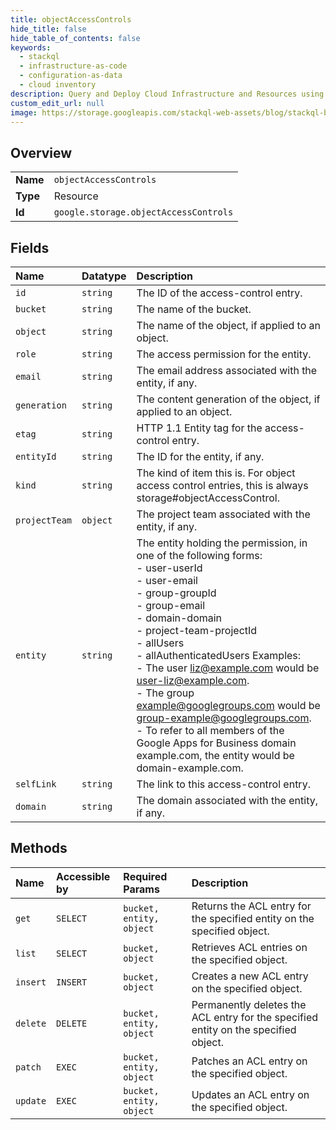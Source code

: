 ```yaml
---
title: objectAccessControls
hide_title: false
hide_table_of_contents: false
keywords:
  - stackql
  - infrastructure-as-code
  - configuration-as-data
  - cloud inventory
description: Query and Deploy Cloud Infrastructure and Resources using SQL
custom_edit_url: null
image: https://storage.googleapis.com/stackql-web-assets/blog/stackql-blog-post-featured-image.png
---
```

  
    

## Overview
<table><tbody>
<tr><td><b>Name</b></td><td><code>objectAccessControls</code></td></tr>
<tr><td><b>Type</b></td><td>Resource</td></tr>
<tr><td><b>Id</b></td><td><code>google.storage.objectAccessControls</code></td></tr>
</tbody></table>

## Fields
| Name | Datatype | Description |
|:-----|:---------|:------------|
| `id` | `string` | The ID of the access-control entry. |
| `bucket` | `string` | The name of the bucket. |
| `object` | `string` | The name of the object, if applied to an object. |
| `role` | `string` | The access permission for the entity. |
| `email` | `string` | The email address associated with the entity, if any. |
| `generation` | `string` | The content generation of the object, if applied to an object. |
| `etag` | `string` | HTTP 1.1 Entity tag for the access-control entry. |
| `entityId` | `string` | The ID for the entity, if any. |
| `kind` | `string` | The kind of item this is. For object access control entries, this is always storage#objectAccessControl. |
| `projectTeam` | `object` | The project team associated with the entity, if any. |
| `entity` | `string` | The entity holding the permission, in one of the following forms: <br />- user-userId <br />- user-email <br />- group-groupId <br />- group-email <br />- domain-domain <br />- project-team-projectId <br />- allUsers <br />- allAuthenticatedUsers Examples: <br />- The user liz@example.com would be user-liz@example.com. <br />- The group example@googlegroups.com would be group-example@googlegroups.com. <br />- To refer to all members of the Google Apps for Business domain example.com, the entity would be domain-example.com. |
| `selfLink` | `string` | The link to this access-control entry. |
| `domain` | `string` | The domain associated with the entity, if any. |
## Methods
| Name | Accessible by | Required Params | Description |
|:-----|:--------------|:----------------|:------------|
| `get` | `SELECT` | `bucket, entity, object` | Returns the ACL entry for the specified entity on the specified object. |
| `list` | `SELECT` | `bucket, object` | Retrieves ACL entries on the specified object. |
| `insert` | `INSERT` | `bucket, object` | Creates a new ACL entry on the specified object. |
| `delete` | `DELETE` | `bucket, entity, object` | Permanently deletes the ACL entry for the specified entity on the specified object. |
| `patch` | `EXEC` | `bucket, entity, object` | Patches an ACL entry on the specified object. |
| `update` | `EXEC` | `bucket, entity, object` | Updates an ACL entry on the specified object. |
